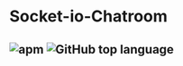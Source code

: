 # Socket-io-Chatroom


![apm](https://img.shields.io/apm/l/vim-mode.svg)
![GitHub top language](https://img.shields.io/github/languages/top/badges/shields.svg)
---
